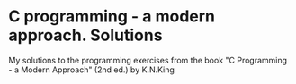 # C programming - a modern approach. Solutions
My solutions to the programming exercises from the book "C Programming - a Modern Approach" (2nd ed.) by K.N.King
